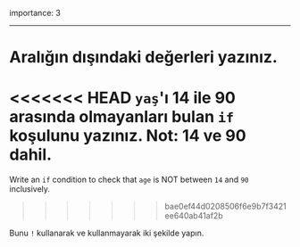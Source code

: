 importance: 3

---

# Aralığın dışındaki değerleri yazınız.

<<<<<<< HEAD
`yaş`'ı 14 ile 90 arasında olmayanları bulan `if` koşulunu yazınız. Not: 14 ve 90 dahil.
=======
Write an `if` condition to check that `age` is NOT between `14` and `90` inclusively.
>>>>>>> bae0ef44d0208506f6e9b7f3421ee640ab41af2b

Bunu `!` kullanarak ve kullanmayarak iki şekilde yapın.
